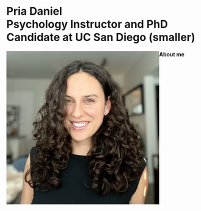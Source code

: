# Pria Daniel<br> Psychology Instructor and PhD Candidate at UC San Diego (smaller)
<img align="left" src="/images/Headshot_2025.jpeg" width="400" alt="Headshot 2025"/>

**About me** 
